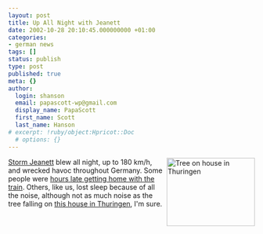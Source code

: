 ```yaml
---
layout: post
title: Up All Night with Jeanett
date: 2002-10-28 20:10:45.000000000 +01:00
categories:
- german news
tags: []
status: publish
type: post
published: true
meta: {}
author:
  login: shanson
  email: papascott-wp@gmail.com
  display_name: PapaScott
  first_name: Scott
  last_name: Hanson
# excerpt: !ruby/object:Hpricot::Doc
  # options: {}
---
```

<p><a href="http://www.spiegel.de/panorama/0,1518,grossbild-219671-220230,00.html"><img alt="Tree on house in Thuringen" src="http://www.papascott.de/images/fotos/storm1002.jpeg" width="180" height="139" border="0" align="right" /></a><a href="http://www.spiegel.de/panorama/0,1518,220230,00.html">Storm Jeanett</a> blew all night, up to 180 km/h, and wrecked havoc throughout Germany. Some people were <a href="http://andrea.editthispage.com/2002/10/28">hours late getting home with the train</a>. Others, like us, lost sleep because of all the noise, although not as much noise as the tree falling on <a href="http://www.spiegel.de/panorama/0,1518,grossbild-219671-220230,00.html">this house in Thuringen</a>, I'm sure.</p>
